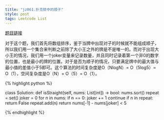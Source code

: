 ```yaml
---
title: "jz061.扑克排中的顺子"
style: post
tags: Leetcode List
---
```


[题目链接](https://leetcode-cn.com/problems/bu-ke-pai-zhong-de-shun-zi-lcof/)

对于这个题，我们首先将数组排序，鉴于当牌中出现对子的时候就不能组成顺子，所以我们用一个集合来判断之前除了大小王之外的牌是不是唯一的。而对于出现大小王的情况，我们用一个joker变量来记录数量，并且同时记录着第一个非0的数字的位置，也是最小的牌的位置。对于是否为顺子的情况，只要满足牌中的最大值与最小值的差值小于5即可。这个算法的时间复杂度是O（NlogN）= O（5log5）= O（1），空间复杂度是O（N）= O（5）= O（1）。

{% highlight python %}

class Solution:
    def isStraight(self, nums: List[int]) -> bool:
        nums.sort()
        repeat = set()
        joker = 0
        for n in nums:
            if n == 0:
                joker += 1
                continue
            if n in repeat:
                return False
            repeat.add(n)
        return nums[-1] - nums[joker] < 5

{% endhighlight %}

